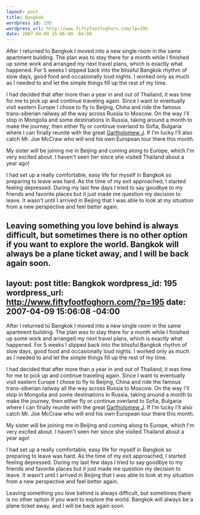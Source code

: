 ```yaml
--- 
layout: post
title: Bangkok
wordpress_id: 195
wordpress_url: http://www.fiftyfootfoghorn.com/?p=195
date: 2007-04-09 15:06:08 -04:00
---
```

After I returned to Bangkok I moved into a new single room in the same apartment building. The plan was to stay there for a month while I finished up some work and arranged my next travel plans, which is exactly what happened. For 5 weeks I slipped back into the blissful Bangkok rhythm of slow days, good food and occasionally loud nights. I worked only as much as I needed to and let the simple things fill up the rest of my time.

I had decided that after more than a year in and out of Thailand, it was time for me to pick up and continue traveling again. Since I want to eventually visit eastern Europe I chose to fly to Beijing, China and ride the famous trans-siberian railway all the way across Russia to Moscow. On the way I'll stop in Mongolia and some destinations in Russia, taking around a month to make the journey, then either fly or continue overland to Sofia, Bulgaria where I can finally reunite with the great <a href="http://garthwalker.com/">Gartholomew J</a>. If I'm lucky I'll also catch Mr. Joe McCraw who will end his own European tour there this month.

My sister will be joining me in Beijing and coming along to Europe, which I'm very excited about. I haven't seen her since she visited Thailand about a year ago!

I had set up a really comfortable, easy life for myself in Bangkok so preparing to leave was hard. As the time of my exit approached, I started feeling depressed. During my last few days I tried to say goodbye to my friends and favorite places but it just made me question my decision to leave. It wasn't until I arrived in Beijing that I was able to look at my situation from a new perspective and feel better again.

Leaving something you love behind is always difficult, but sometimes there is no other option if you want to explore the world. Bangkok will always be a plane ticket away, and I will be back again soon.
--- 
layout: post
title: Bangkok
wordpress_id: 195
wordpress_url: http://www.fiftyfootfoghorn.com/?p=195
date: 2007-04-09 15:06:08 -04:00
---
After I returned to Bangkok I moved into a new single room in the same apartment building. The plan was to stay there for a month while I finished up some work and arranged my next travel plans, which is exactly what happened. For 5 weeks I slipped back into the blissful Bangkok rhythm of slow days, good food and occasionally loud nights. I worked only as much as I needed to and let the simple things fill up the rest of my time.

I had decided that after more than a year in and out of Thailand, it was time for me to pick up and continue traveling again. Since I want to eventually visit eastern Europe I chose to fly to Beijing, China and ride the famous trans-siberian railway all the way across Russia to Moscow. On the way I'll stop in Mongolia and some destinations in Russia, taking around a month to make the journey, then either fly or continue overland to Sofia, Bulgaria where I can finally reunite with the great <a href="http://garthwalker.com/">Gartholomew J</a>. If I'm lucky I'll also catch Mr. Joe McCraw who will end his own European tour there this month.

My sister will be joining me in Beijing and coming along to Europe, which I'm very excited about. I haven't seen her since she visited Thailand about a year ago!

I had set up a really comfortable, easy life for myself in Bangkok so preparing to leave was hard. As the time of my exit approached, I started feeling depressed. During my last few days I tried to say goodbye to my friends and favorite places but it just made me question my decision to leave. It wasn't until I arrived in Beijing that I was able to look at my situation from a new perspective and feel better again.

Leaving something you love behind is always difficult, but sometimes there is no other option if you want to explore the world. Bangkok will always be a plane ticket away, and I will be back again soon.
